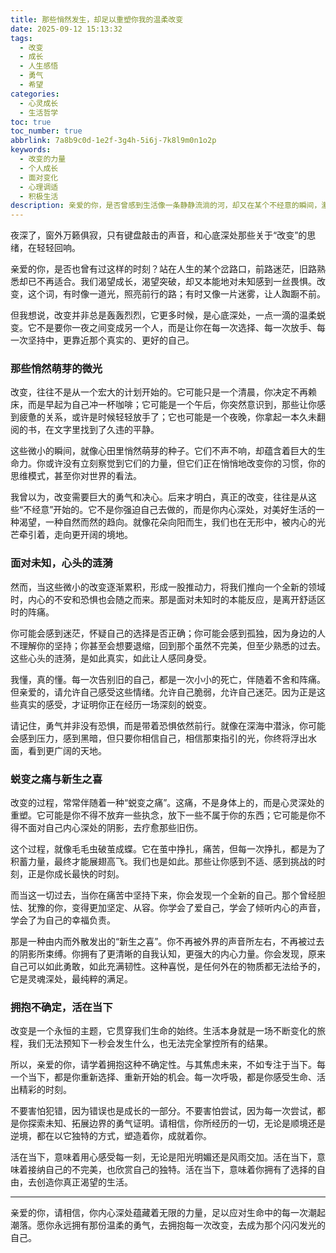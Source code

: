 ```yaml
---
title: 那些悄然发生，却足以重塑你我的温柔改变
date: 2025-09-12 15:13:32
tags:
  - 改变
  - 成长
  - 人生感悟
  - 勇气
  - 希望
categories:
  - 心灵成长
  - 生活哲学
toc: true
toc_number: true
abbrlink: 7a8b9c0d-1e2f-3g4h-5i6j-7k8l9m0n1o2p
keywords:
  - 改变的力量
  - 个人成长
  - 面对变化
  - 心理调适
  - 积极生活
description: 亲爱的你，是否曾感到生活像一条静静流淌的河，却又在某个不经意的瞬间，激起层层涟漪？我们总在期待着什么，又害怕着什么。今天，我想和你聊聊那些悄然发生，却足以重塑我们内心的“改变”。它不是惊天动地的壮举，而是心底深处，一点一滴的温柔蜕变，是每一次勇敢的放手，和每一次坚定的选择。
---
```


夜深了，窗外万籁俱寂，只有键盘敲击的声音，和心底深处那些关于“改变”的思绪，在轻轻回响。

亲爱的你，是否也曾有过这样的时刻？站在人生的某个岔路口，前路迷茫，旧路熟悉却已不再适合。我们渴望成长，渴望突破，却又本能地对未知感到一丝畏惧。改变，这个词，有时像一道光，照亮前行的路；有时又像一片迷雾，让人踟蹰不前。

但我想说，改变并非总是轰轰烈烈，它更多时候，是心底深处，一点一滴的温柔蜕变。它不是要你一夜之间变成另一个人，而是让你在每一次选择、每一次放手、每一次坚持中，更靠近那个真实的、更好的自己。

### 那些悄然萌芽的微光

改变，往往不是从一个宏大的计划开始的。它可能只是一个清晨，你决定不再赖床，而是早起为自己冲一杯咖啡；它可能是一个午后，你突然意识到，那些让你感到疲惫的关系，或许是时候轻轻放手了；它也可能是一个夜晚，你拿起一本久未翻阅的书，在文字里找到了久违的平静。

这些微小的瞬间，就像心田里悄然萌芽的种子。它们不声不响，却蕴含着巨大的生命力。你或许没有立刻察觉到它们的力量，但它们正在悄悄地改变你的习惯，你的思维模式，甚至你对世界的看法。

我曾以为，改变需要巨大的勇气和决心。后来才明白，真正的改变，往往是从这些“不经意”开始的。它不是你强迫自己去做的，而是你内心深处，对美好生活的一种渴望，一种自然而然的趋向。就像花朵向阳而生，我们也在无形中，被内心的光芒牵引着，走向更开阔的境地。

### 面对未知，心头的涟漪

然而，当这些微小的改变逐渐累积，形成一股推动力，将我们推向一个全新的领域时，内心的不安和恐惧也会随之而来。那是面对未知时的本能反应，是离开舒适区时的阵痛。

你可能会感到迷茫，怀疑自己的选择是否正确；你可能会感到孤独，因为身边的人不理解你的坚持；你甚至会想要退缩，回到那个虽然不完美，但至少熟悉的过去。这些心头的涟漪，是如此真实，如此让人感同身受。

我懂，真的懂。每一次告别旧的自己，都是一次小小的死亡，伴随着不舍和阵痛。但亲爱的，请允许自己感受这些情绪。允许自己脆弱，允许自己迷茫。因为正是这些真实的感受，才证明你正在经历一场深刻的蜕变。

请记住，勇气并非没有恐惧，而是带着恐惧依然前行。就像在深海中潜泳，你可能会感到压力，感到黑暗，但只要你相信自己，相信那束指引的光，你终将浮出水面，看到更广阔的天地。

### 蜕变之痛与新生之喜

改变的过程，常常伴随着一种“蜕变之痛”。这痛，不是身体上的，而是心灵深处的重塑。它可能是你不得不放弃一些执念，放下一些不属于你的东西；它可能是你不得不面对自己内心深处的阴影，去疗愈那些旧伤。

这个过程，就像毛毛虫破茧成蝶。它在茧中挣扎，痛苦，但每一次挣扎，都是为了积蓄力量，最终才能展翅高飞。我们也是如此。那些让你感到不适、感到挑战的时刻，正是你成长最快的时刻。

而当这一切过去，当你在痛苦中坚持下来，你会发现一个全新的自己。那个曾经胆怯、犹豫的你，变得更加坚定、从容。你学会了爱自己，学会了倾听内心的声音，学会了为自己的幸福负责。

那是一种由内而外散发出的“新生之喜”。你不再被外界的声音所左右，不再被过去的阴影所束缚。你拥有了更清晰的自我认知，更强大的内心力量。你会发现，原来自己可以如此勇敢，如此充满韧性。这种喜悦，是任何外在的物质都无法给予的，它是灵魂深处，最纯粹的满足。

### 拥抱不确定，活在当下

改变是一个永恒的主题，它贯穿我们生命的始终。生活本身就是一场不断变化的旅程，我们无法预知下一秒会发生什么，也无法完全掌控所有的结果。

所以，亲爱的你，请学着拥抱这种不确定性。与其焦虑未来，不如专注于当下。每一个当下，都是你重新选择、重新开始的机会。每一次呼吸，都是你感受生命、活出精彩的时刻。

不要害怕犯错，因为错误也是成长的一部分。不要害怕尝试，因为每一次尝试，都是你探索未知、拓展边界的勇气证明。请相信，你所经历的一切，无论是顺境还是逆境，都在以它独特的方式，塑造着你，成就着你。

活在当下，意味着用心感受每一刻，无论是阳光明媚还是风雨交加。活在当下，意味着接纳自己的不完美，也欣赏自己的独特。活在当下，意味着你拥有了选择的自由，去创造你真正渴望的生活。

---

亲爱的你，请相信，你内心深处蕴藏着无限的力量，足以应对生命中的每一次潮起潮落。愿你永远拥有那份温柔的勇气，去拥抱每一次改变，去成为那个闪闪发光的自己。